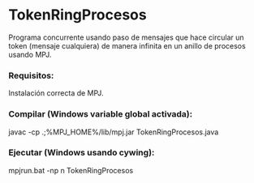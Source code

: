 # TokenRingProcesos
Programa concurrente usando paso de mensajes que hace circular un token (mensaje cualquiera) de manera infinita en un anillo de procesos usando MPJ.

### Requisitos:

 Instalación correcta de MPJ.

### Compilar (Windows variable global activada):

 javac -cp .;%MPJ_HOME%/lib/mpj.jar TokenRingProcesos.java
 
### Ejecutar (Windows usando cywing):

 mpjrun.bat -np n TokenRingProcesos
